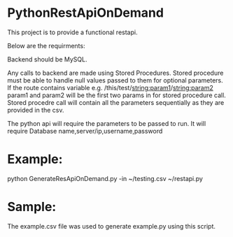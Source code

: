 # PythonRestApiOnDemand
This project is to provide a functional restapi.

Below are the requirments:

Backend should be MySQL.

Any calls to backend are made using Stored Procedures.
Stored procedure must be able to handle null values passed to them for optional parameters.
If the route contains variable e.g. /this/test/<string:param1>/<string:param2> param1 and param2 will be the first two params
in for stored procedure call.
Stored procedre call will contain all the parameters sequentially as they are provided in the csv.

The python api will require the parameters to be passed to run. 
It will require Database name,server/ip,username,password

Example:
========

python GenerateResApiOnDemand.py -in ~/testing.csv ~/restapi.py


Sample:
======

The example.csv file was used to generate example.py using this script.